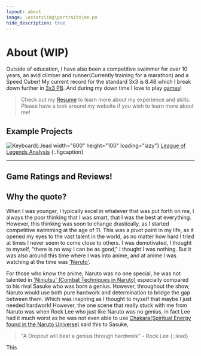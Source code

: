```yaml
---
layout: about 
image: \assets\img\portraits\me.pn
hide_description: true
---
```



# About (WIP)


<!--author-->

Outside of education, I have also been a competitive swimmer for over 10 years, an avid climber and runner(Currently training for a marathon) and a Speed Cuber! My current record for the standard 3x3 is 8.48 which I break down further in [3x3 PB](/blogs/cubingcube-pb/). And during my down time I love to play [games](/gaming/)!

> Check out my [Resume](/resume/) to learn more about my experience and skills.
> Please have a look around my website if you wish to learn more about me! 

## Example Projects
![Keyboard](\assets\about_imgs\keyboard.jpg){:.lead width="600" height="100" loading="lazy"}
[League of Legends Analysis](/projects/projects-league-part-1/)
{:.figcaption}

<hr>

## Game Ratings and Reviews!



## Why the quote?
When I was younger, I typically excel in whatever that was put forth on me, I always the poor thinking that I was smart, that I was the best at everything. However, this thinking was soon to change drastically, as I started competitive swimming at the age of 11. This was a pivot point in my life, as it opened my eyes to the vast talent in the world, as no matter how hard I tried at times I never seem to come close to others. I was demotivated, I thought to myself, "there is no way I can be as good," I thought I was nothing. But it was also around this time where I was into anime, and at anime I was watching at the time was ['Naruto'](https://www.imdb.com/title/tt0409591/). 

For those who know the anime, Naruto was no one special, he was not talented in ['Ninjutsu' (Combat Techniques in Naruto)](https://naruto.fandom.com/wiki/Ninjutsu) especially compared to his rival Sasuke who was born a genius. However, throughout the show, Naruto would use both pure hardwork and determination to bridge the gap between them. Which was inspiring as I thought to myself that maybe I just needed hardwork! However, the one scene that really stuck with me from Naruto was when Rock Lee who just like Naruto was no genius, in fact Lee had it much worst as he was not even able to use [Chakara(Spiritual Energy found in the Naruto Universe)](https://narutoprofile.fandom.com/wiki/Chakra#:~:text=Chakra%20is%20the%20resulting%20form,training%2C%20stimulants%2C%20and%20exercise.) said this to Sasuke,
> "A Dropout will beat a genius through hardwork" - Rock Lee
{:.lead}

This 

